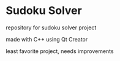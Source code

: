 # Sudoku Solver
repository for sudoku solver project

made with C++ using Qt Creator

least favorite project, needs improvements
